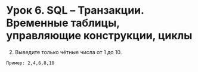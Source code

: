 # Урок 6. SQL – Транзакции. Временные таблицы, управляющие конструкции, циклы

2. Выведите только чётные числа от 1 до 10.

`Пример: 2,4,6,8,10`


